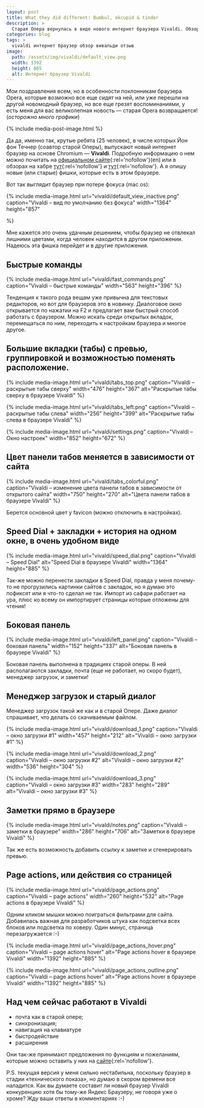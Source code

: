 ```yaml
---
layout: post
title: What they did different: Bumbul, okcupid & tinder
description: >
  Старая Опера вернулась в виде нового интернет браузера Vivaldi. Обзор нового браузера и отзывы к нему.
categories: blog
tags: >
  vivaldi интернет браузер обзор вивальди отзыв
image:
  path: /assets/img/vivaldi/default_view.png
  width: 1392
  height: 885
  alt: Интернет браузер Vivaldi
---
```


Мои поздравления всем, но в особенности поклонникам браузера Opera, которые возможно все еще сидят на ней, или уже перешли на другой новомодный браузер, но все еще грезят воспоминаниями, у есть меня для вас великолепная новость — старая Opera возвращается! (_осторожно много графики_)

{% include media-post-image.html %}

Да да, именно так, крутые ребята (25 человек), в числе которых Йон фон Течнер (соавтор старой Оперы), выпускают новый интернет браузер на основе Chromium — **Vivaldi**. Подробную информацию о нем можно почитать на [официальном сайте](http://vivaldi.com){:rel='nofollow'}(en) или в обзорах на хабре [тут](https://habrahabr.ru/post/248941/){:rel='nofollow'} и [тут](https://habrahabr.ru/post/248961/){:rel='nofollow'}. А я опишу новые (или старые) фишки, которые есть в этом браузере.

Вот так выглядит браузер при потере фокуса (mac os):

{%
	include media-image.html
	url="vivaldi/default_view_inactive.png"
	caption="Vivaldi – вид по умолчанию без фокуса"
	width="1364"
	height="857"

%}

Мне кажется это очень удачным решением, чтобы браузер не отвлекал лишними цветами, когда человек находится в другом приложении. Надеюсь эта фишка перейдет и в другие приложения.

## Быстрые команды

{%
	include media-image.html
	url="vivaldi/fast_commands.png"
	caption="Vivaldi – быстрые команды"
	width="563"
	height="396"
%}

Тенденция к такого рода вещам уже привычна для текстовых редакторов, но вот для браузеров это в новинку. Диалоговое окно открывается по нажатии на F2 и предлагает вам быстрый способ работать с браузером. Можно искать среди открытых вкладок, перемещаться по ним, переходить к настройкам браузера и многое другое.

## Большие вкладки (табы) с превью, группировкой и возможностью поменять расположение.

{% include media-image.html
	url="vivaldi/tabs_top.png"
	caption="Vivaldi – раскрытые табы сверху"
	width="476"
	height="367"
	alt="Раскрытые табы сверху в браузере Vivaldi" %}

{% include media-image.html
	url="vivaldi/tabs_left.png"
	caption="Vivaldi – раскрытые табы слева"
	width="256"
	height="399"
	alt="Раскрытые табы слева в браузере Vivaldi" %}

{%
	include media-image.html
	url="vivaldi/settings.png"
	caption="Vivaldi – Окно настроек"
	width="852"
	height="672"
	  %}

## Цвет панели табов меняется в зависимости от сайта

{% include media-image.html
	url="vivaldi/tabs_colorful.png"
	caption="Vivaldi – изменение цвета панели табов в зависимости от открытого сайта"
	width="750"
	height="270"
	alt="Цвета панели табов в браузере Vivaldi" %}

Берется основной цвет у favicon (можно отключить в настройках).

## Speed Dial + закладки + история на одном окне, в очень удобном виде

{% include media-image.html
	url="vivaldi/speed_dial.png"
	caption="Vivaldi – Speed Dial"
	alt="Speed Dial в браузере Vivaldi"
	width="1364"
	height="885"
	  %}

Так-же можно перенести закладки в Speed Dial, правда у меня почему-то не прогрузились картинки сайтов с закладок, но я думаю это пофиксят или я что-то сделал не так.
Импорт из сафари работает на ура, плюс ко всему он импортирует страницы которые отложены для чтения!

## Боковая панель

{% include media-image.html
	url="vivaldi/left_panel.png"
	caption="Vivaldi – боковая панель"
	width="152"
	height="337"
	alt="Боковая панель в браузере Vivaldi" %}

Боковая панель выполнена в традициях старой оперы. В ней располагаются закладки, почта (еще не работает, но скоро будет), менеджер загрузок, и заметки!

## Менеджер загрузок и старый диалог

Менеджер загрузок такой же как и в старой Опере. Даже диалог спрашивает, что делать со скачиваемым файлом.

{% include media-image.html
	url="vivaldi/download_1.png"
	caption="Vivaldi – окно загрузки #1"
	width="457"
	height="212"
	alt="Vivaldi – окно загрузки #1" %}

{% include media-image.html
	url="vivaldi/download_2.png"
	caption="Vivaldi – окно загрузки #2"
	alt="Vivaldi – окно загрузки #2"
	width="536"
	height="304"
	  %}

{% include media-image.html
	url="vivaldi/download_3.png"
	caption="Vivaldi – окно загрузки #3"
	width="283"
	height="289"
	alt="Vivaldi – окно загрузки #3" %}

## Заметки прямо в браузере

{% include media-image.html
	url="vivaldi/notes.png"
	caption="Vivaldi – заметки в браузере"
	width="286"
	height="706"
	alt="Заметки в браузере Vivaldi" %}

Так же есть возможность добавить ссылку к заметке и сгенерировать превью.

##  Page actions, или действия со страницей

{% include media-image.html
	url="vivaldi/page_actions.png"
	caption="Vivaldi – page actions"
	width="260"
	height="532"
	alt="Page actions в браузере Vivaldi" %}

Одним кликом мышки можно поиграться фильтрами для сайта. Добавилась важная для разработчиков штука как подсветка всех блоков или подсветка по ховеру. Один минус, страница перезагружается :-)

{% include media-image.html
	url="vivaldi/page_actions_hover.png"
	caption="Vivaldi – page actions hover"
	alt="Page actions hover в браузере Vivaldi"
	width="1392"
	height="885"
	  %}

{% include media-image.html
	url="vivaldi/page_actions_outline.png"
	caption="Vivaldi – page actions hover"
	alt="Page actions hover в браузере Vivaldi"
	width="1392"
	height="885"
	  %}

## Над чем сейчас работают в Vivaldi

* почта как в старой опере;
* синхронизация;
* навигация на клавиатуре
* быстродействие
* расширения

Они так-же принимают предложения по функциям и пожеланиям, которые можно оставить у них на [сайте](https://vivaldi.com/#Feedback){:rel='nofollow'}.

P.S. текущая версия у меня сильно нестабильна, поскольку браузер в стадии «технического показа», но думаю в скором времени все наладится.
Как вы думаете составит ли новый браузер Vivaldi конкуренцию хотя бы тому-же Яндекс Браузеру, не говоря уже о хроме? Жду ваши ответы в комментариях :-)


